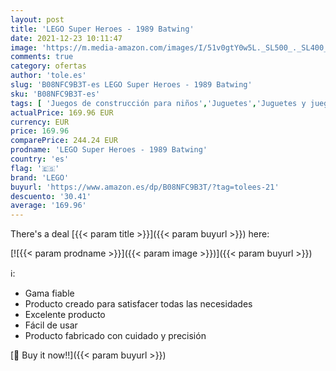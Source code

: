 ```yaml
---
layout: post
title: 'LEGO Super Heroes - 1989 Batwing'
date: 2021-12-23 10:11:47
image: 'https://m.media-amazon.com/images/I/51v0gtY0w5L._SL500_._SL400_.jpg'
comments: true
category: ofertas
author: 'tole.es'
slug: 'B08NFC9B3T-es LEGO Super Heroes - 1989 Batwing'
sku: 'B08NFC9B3T-es'
tags: [ 'Juegos de construcción para niños','Juguetes','Juguetes y juegos','Sets de construcción','lego', ]
actualPrice: 169.96 EUR
currency: EUR
price: 169.96
comparePrice: 244.24 EUR
prodname: 'LEGO Super Heroes - 1989 Batwing'
country: 'es'
flag: '🇪🇸'
brand: 'LEGO'
buyurl: 'https://www.amazon.es/dp/B08NFC9B3T/?tag=tolees-21'
descuento: '30.41'
average: '169.96'
---
```


There's a deal [{{< param title >}}]({{< param buyurl >}})  here:

[![{{< param prodname >}}]({{< param image >}})]({{< param buyurl >}})

ℹ️:

- Gama fiable
- Producto creado para satisfacer todas las necesidades
- Excelente producto
- Fácil de usar
- Producto fabricado con cuidado y precisión

[🛒 Buy it now!!]({{< param buyurl >}})
